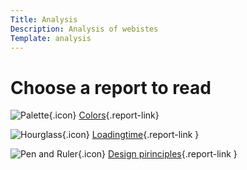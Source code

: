 ```yaml
---
Title: Analysis
Description: Analysis of webistes
Template: analysis
---
```


# Choose a report to read

![Palette](%base_url%/assets/img/palette-solid.svg){.icon}  [Colors](%base_url%/analysis/01_colors 'Link to Colors'){.report-link}

![Hourglass](%base_url%/assets/img/hourglass-half-regular.svg){.icon} [Loadingtime](%base_url%/analysis/02_load 'Link to Loadingtime'){.report-link }

![Pen and Ruler](%base_url%/assets/img/pen-ruler-solid.svg){.icon} [Design pirinciples](%base_url%/analysis/03_design_principles 'Link to Design principles'){.report-link }
